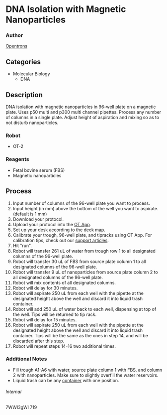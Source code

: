 # DNA Isolation with Magnetic Nanoparticles

### Author
[Opentrons](https://opentrons.com/)

## Categories
* Molecular Biology
	* DNA

## Description
DNA isolation with magnetic nanoparticles in 96-well plate on a magnetic plate. Uses p50 multi and p300 multi channel pipettes. Process any number of columns in a single plate. Adjust height of aspiration and mixing so as to not disturb nanoparticles.

### Robot
* OT-2

### Reagents
* Fetal bovine serum (FBS)
* Magnetic nanoparticles

## Process
1. Input number of columns of the 96-well plate you want to process.
2. Input height (in mm) above the bottom of the well you want to aspirate. (default is 1 mm)
3. Download your protocol.
4. Upload your protocol into the [OT App](http://opentrons.com/ot-app).
5. Set up your desk according to the deck map.
6. Calibrate your trough, 96-well plate, and tipracks using OT App. For calibration tips, check out our [support articles](https://support.opentrons.com/ot-2/getting-started-software-setup/deck-calibration).
7. Hit "run".
8. Robot will transfer 261 uL of water from trough row 1 to all designated columns of the 96-well plate.
9. Robot will transfer 30 uL of FBS from source plate column 1 to all designated columns of the 96-well plate.
10. Robot will transfer 9 uL of nanoparticles from source plate column 2 to all designated columns of the 96-well plate.
11. Robot will mix contents of all designated columns.
12. Robot will delay for 30 minutes.
13. Robot will aspirate 250 uL from each well with the pipette at the designated height above the well and discard it into liquid trash container.
14. Robot will add 250 uL of water back to each well, dispensing at top of the well. Tips will be returned to tip rack.
15. Robot will delay for 15 minutes.
16. Robot will aspirate 250 uL from each well with the pipette at the designated height above the well and discard it into liquid trash container. Tips will be the same as the ones in step 14, and will be discarded after this step.
17. Robot will repeat steps 14-16 two additional times.

### Additional Notes
* Fill trough A1-A6 with water, source plate column 1 with FBS, and column 2 with nanoparticles. Make sure to slightly overfill the water reservoirs.
* Liquid trash can be any [container](https://docs.opentrons.com/ot1/containers.html#point) with one position.

###### Internal
7WWI3gWl
719
